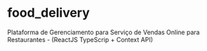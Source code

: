 # food_delivery
Plataforma de Gerenciamento para Serviço de Vendas Online para Restaurantes - (ReactJS TypeScrip + Context API)
